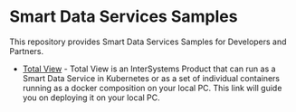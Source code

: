 # Smart Data Services Samples

This repository provides Smart Data Services Samples for Developers and Partners.

* [Total View](./total-view/README.md) - Total View is an InterSystems Product that can run as a Smart Data Service in Kubernetes or as a set of individual containers running as a docker composition on your local PC. This link will guide you on deploying it on your local PC.